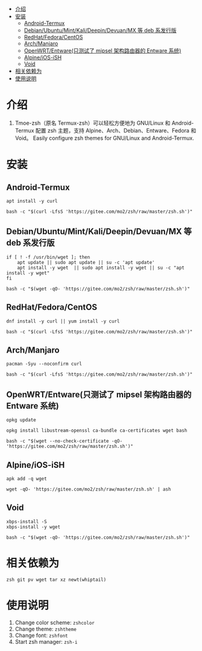 <!-- TOC Marked -->

+ [介绍](#介绍)
+ [安装](#安装)
  * [Android-Termux](#android-termux)
  * [Debian/Ubuntu/Mint/Kali/Deepin/Devuan/MX 等 deb 系发行版](#debian/ubuntu/mint/kali/deepin/devuan/mx-等-deb-系发行版)
  * [RedHat/Fedora/CentOS](#redhat/fedora/centos)
  * [Arch/Manjaro](#arch/manjaro)
  * [OpenWRT/Entware(只测试了 mipsel 架构路由器的 Entware 系统)](#openwrt/entware(只测试了-mipsel-架构路由器的-entware-系统))
  * [Alpine/iOS-iSH](#alpine/ios-ish)
  * [Void](#void)
+ [相关依赖为](#相关依赖为)
+ [使用说明](#使用说明)

<!-- /TOC -->

# 介绍

1. Tmoe-zsh（原名 Termux-zsh）可以轻松方便地为 GNU/Linux 和 Android-Termux 配置 zsh 主题，支持 Alpine、Arch、Debian、Entware、Fedora 和 Void。 Easily configure zsh themes for GNU/Linux and Android-Termux.

# 安装

## Android-Termux

```shell
apt install -y curl
```

```shell
bash -c "$(curl -LfsS 'https://gitee.com/mo2/zsh/raw/master/zsh.sh')"
```

## Debian/Ubuntu/Mint/Kali/Deepin/Devuan/MX 等 deb 系发行版

```shell
if [ ! -f /usr/bin/wget ]; then
    apt update || sudo apt update || su -c 'apt update'
    apt install -y wget  || sudo apt install -y wget || su -c "apt install -y wget"
fi
```

```shell
bash -c "$(wget -qO- 'https://gitee.com/mo2/zsh/raw/master/zsh.sh')"
```

## RedHat/Fedora/CentOS

```shell
dnf install -y curl || yum install -y curl
```

```shell
bash -c "$(curl -LfsS 'https://gitee.com/mo2/zsh/raw/master/zsh.sh')"
```

## Arch/Manjaro

```shell
pacman -Syu --noconfirm curl
```

```shell
bash -c "$(curl -LfsS 'https://gitee.com/mo2/zsh/raw/master/zsh.sh')"
```

## OpenWRT/Entware(只测试了 mipsel 架构路由器的 Entware 系统)

```shell
opkg update
```

```shell
opkg install libustream-openssl ca-bundle ca-certificates wget bash
```

```shell
bash -c "$(wget --no-check-certificate -qO- 'https://gitee.com/mo2/zsh/raw/master/zsh.sh')"
```

## Alpine/iOS-iSH

```shell
apk add -q wget
```

```shell
wget -qO- 'https://gitee.com/mo2/zsh/raw/master/zsh.sh' | ash
```

## Void

```shell
xbps-install -S
xbps-install -y wget
```

```shell
bash -c "$(wget -qO- 'https://gitee.com/mo2/zsh/raw/master/zsh.sh')"
```

# 相关依赖为

```shell
zsh git pv wget tar xz newt(whiptail)
```

# 使用说明

1. Change color scheme: `zshcolor`
2. Change theme: `zshtheme`
3. Change font: `zshfont`
4. Start zsh manager: `zsh-i`
